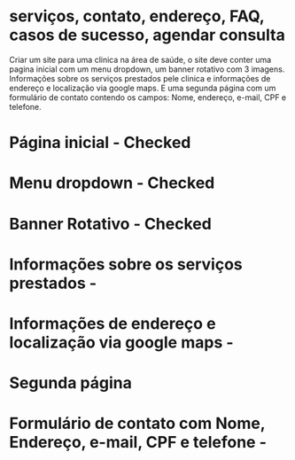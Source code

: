 # serviços, contato, endereço, FAQ, casos de sucesso, agendar consulta

Criar um site para uma clinica na área de saúde, o site deve conter uma pagina inicial com um menu dropdown, um banner rotativo com 3 imagens. Informações sobre os serviços prestados pele clinica e informações de endereço e localização via google maps. E uma segunda página com um formulário de contato contendo os campos: Nome, endereço, e-mail, CPF e telefone.

# Página inicial - Checked
# Menu dropdown - Checked
# Banner Rotativo - Checked
# Informações sobre os serviços prestados - 
# Informações de endereço e localização via google maps - 

# Segunda página 
# Formulário de contato com Nome, Endereço, e-mail, CPF e telefone -